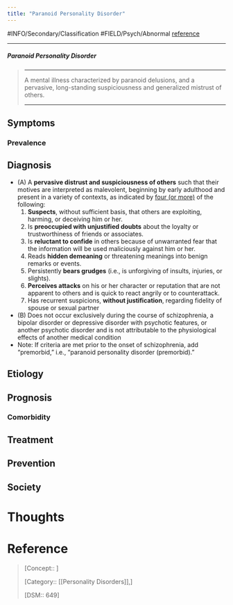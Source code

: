 ```yaml
---
title: "Paranoid Personality Disorder"
---
```



#INFO/Secondary/Classification #FIELD/Psych/Abnormal [reference](https://en.wikipedia.org/wiki/Paranoid_personality_disorder)

---


##### Paranoid Personality Disorder
> ------------------------------------------------------------
>  A mental illness characterized by paranoid delusions, and a pervasive, long-standing suspiciousness and generalized mistrust of others.
>
> ------------------------------------------------------------

## Symptoms

### Prevalence

## Diagnosis

- (A) A **pervasive distrust and suspiciousness of others** such that their motives are interpreted as malevolent, beginning by early adulthood and present in a variety of contexts, as indicated by <u>four (or more)</u> of the following:
    1. **Suspects**, without sufficient basis, that others are exploiting, harming, or deceiving him or her.
    2. Is **preoccupied with unjustified doubts** about the loyalty or trustworthiness of friends or associates.
    3. Is **reluctant to confide** in others because of unwarranted fear that the information will be used maliciously against him or her.
    4. Reads **hidden demeaning** or threatening meanings into benign remarks or events.
    5. Persistently **bears grudges** (i.e., is unforgiving of insults, injuries, or slights).
    6. **Perceives attacks** on his or her character or reputation that are not apparent to others and is quick to react angrily or to counterattack.
    7. Has recurrent suspicions, **without justification**, regarding fidelity of spouse or sexual partner
- (B) Does not occur exclusively during the course of schizophrenia, a bipolar disorder or depressive disorder with psychotic features, or another psychotic disorder and is not attributable to the physiological effects of another medical condition
- Note: If criteria are met prior to the onset of schizophrenia, add “premorbid,” i.e., “paranoid personality disorder (premorbid).”

## Etiology

## Prognosis

### Comorbidity

## Treatment

## Prevention

## Society

# Thoughts

# Reference


> [Concept:: ]
>
> [Category:: [[Personality Disorders]],]
>
> [DSM:: 649]
